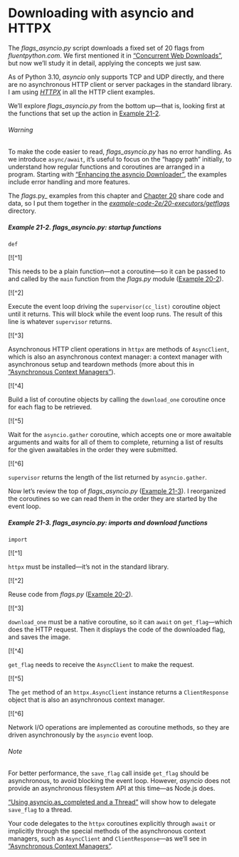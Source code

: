 # Downloading with asyncio and HTTPX

The _flags_asyncio.py_ script downloads a fixed set of 20 flags from _fluentpython.com_. We first mentioned it in [“Concurrent Web Downloads”](ch20.html#ex_web_downloads_sec), but now we’ll study it in detail, applying the concepts we just saw.

As of Python 3.10, _asyncio_ only supports TCP and UDP directly, and there are no asynchronous HTTP client or server packages in the standard library. I am using [_HTTPX_](https://fpy.li/httpx) in all the HTTP client examples.

We’ll explore _flags_asyncio.py_ from the bottom up—that is, looking first at the functions that set up the action in [Example 21-2](#flags_asyncio_start_ex).

###### Warning

To make the code easier to read, _flags_asyncio.py_ has no error handling. As we introduce `async/await`, it’s useful to focus on the “happy path” initially, to understand how regular functions and coroutines are arranged in a program. Starting with [“Enhancing the asyncio Downloader”](#flags2_asyncio_sec), the examples include error handling and more features.

The _flags_.py_ examples from this chapter and [Chapter 20](ch20.html#futures_ch) share code and data, so I put them together in the [_example-code-2e/20-executors/getflags_](https://fpy.li/21-9) directory.

##### Example 21-2. flags_asyncio.py: startup functions

```
def
```

[![^1]

This needs to be a plain function—not a coroutine—so it can be passed to and called by the `main` function from the _flags.py_ module ([Example 20-2](ch20.html#flags_module_ex)).

[![^2]

Execute the event loop driving the `supervisor(cc_list)` coroutine object until it returns. This will block while the event loop runs. The result of this line is whatever `supervisor` returns.

[![^3]

Asynchronous HTTP client operations in `httpx` are methods of `AsyncClient`, which is also an asynchronous context manager: a context manager with asynchronous setup and teardown methods (more about this in [“Asynchronous Context Managers”](#async_context_manager_sec)).

[![^4]

Build a list of coroutine objects by calling the `download_one` coroutine once for each flag to be retrieved.

[![^5]

Wait for the `asyncio.gather` coroutine, which accepts one or more awaitable arguments and waits for all of them to complete, returning a list of results for the given awaitables in the order they were submitted.

[![^6]

`supervisor` returns the length of the list returned by `asyncio.gather`.

Now let’s review the top of _flags_asyncio.py_ ([Example 21-3](#flags_asyncio_ex)). I reorganized the coroutines so we can read them in the order they are started by the event loop.

##### Example 21-3. flags_asyncio.py: imports and download functions

```
import
```

[![^1]

`httpx` must be installed—it’s not in the standard library.

[![^2]

Reuse code from _flags.py_ ([Example 20-2](ch20.html#flags_module_ex)).

[![^3]

`download_one` must be a native coroutine, so it can `await` on `get_flag`—which does the HTTP request. Then it displays the code of the downloaded flag, and saves the image.

[![^4]

`get_flag` needs to receive the `AsyncClient` to make the request.

[![^5]

The `get` method of an `httpx.AsyncClient` instance returns a `ClientResponse` object that is also an asynchronous context manager.

[![^6]

Network I/O operations are implemented as coroutine methods, so they are driven asynchronously by the `asyncio` event loop.

###### Note

For better performance, the `save_flag` call inside `get_flag` should be asynchronous, to avoid blocking the event loop. However, _asyncio_ does not provide an asynchronous filesystem API at this time—as Node.js does.

[“Using asyncio.as_completed and a Thread”](#using_as_completed_sec) will show how to delegate `save_flag` to a thread.

Your code delegates to the `httpx` coroutines explicitly through `await` or implicitly through the special methods of the asynchronous context managers, such as `Async​Client` and `ClientResponse`—as we’ll see in [“Asynchronous Context Managers”](#async_context_manager_sec).